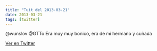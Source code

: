```yaml
---
title: "Tuit del 2013-03-21"
date: 2013-03-21
tags: [twitter]
---
```


@wunslov @GTTo Era muy muy bonico, era de mi hermano y cuñada



[Ver en Twitter](https://twitter.com/i/web/status/314828244950085632)
